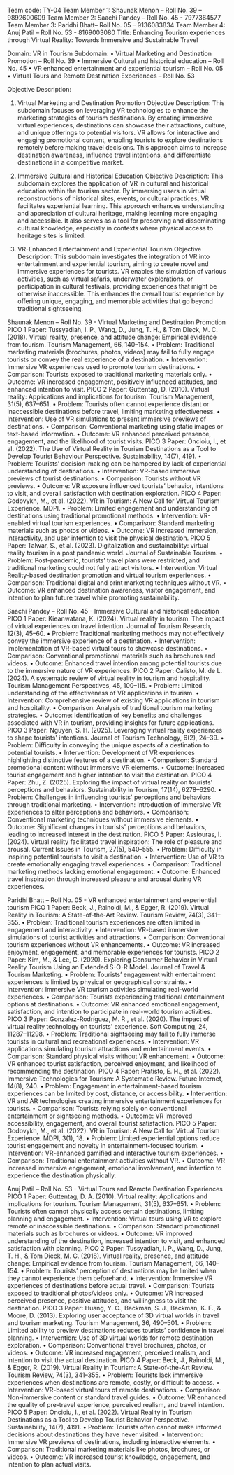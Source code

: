 Team code: TY-04
Team Member 1: Shaunak Menon – Roll No. 39 – 9892600609
Team Member 2: Saachi Pandey – Roll No. 45 - 7977364577
Team Member 3: Paridhi Bhatt– Roll No. 05 – 9136083834
Team Member 4: Anuj Patil – Roll No. 53 - 8169003080
Title: Enhancing Tourism experiences through Virtual Reality: Towards Immersive and Sustainable Travel

Domain: VR in Tourism
Subdomain: 
•	Virtual Marketing and Destination Promotion – Roll No. 39
•	Immersive Cultural and historical education – Roll No. 45
•	VR enhanced entertainment and experiential tourism – Roll No. 05
•	Virtual Tours and Remote Destination Experiences – Roll No. 53

Objective Description:
1. Virtual Marketing and Destination Promotion
Objective Description:
This subdomain focuses on leveraging VR technologies to enhance the marketing strategies of tourism destinations. By creating immersive virtual experiences, destinations can showcase their attractions, culture, and unique offerings to potential visitors. VR allows for interactive and engaging promotional content, enabling tourists to explore destinations remotely before making travel decisions. This approach aims to increase destination awareness, influence travel intentions, and differentiate destinations in a competitive market.

2. Immersive Cultural and Historical Education
Objective Description:
This subdomain explores the application of VR in cultural and historical education within the tourism sector. By immersing users in virtual reconstructions of historical sites, events, or cultural practices, VR facilitates experiential learning. This approach enhances understanding and appreciation of cultural heritage, making learning more engaging and accessible. It also serves as a tool for preserving and disseminating cultural knowledge, especially in contexts where physical access to heritage sites is limited.
3. VR-Enhanced Entertainment and Experiential Tourism
Objective Description:
This subdomain investigates the integration of VR into entertainment and experiential tourism, aiming to create novel and immersive experiences for tourists. VR enables the simulation of various activities, such as virtual safaris, underwater explorations, or participation in cultural festivals, providing experiences that might be otherwise inaccessible. This enhances the overall tourist experience by offering unique, engaging, and memorable activities that go beyond traditional sightseeing.

Shaunak Menon – Roll No. 39 - Virtual Marketing and Destination Promotion
PICO 1
Paper: Tussyadiah, I. P., Wang, D., Jung, T. H., & Tom Dieck, M. C. (2018). Virtual reality, presence, and attitude change: Empirical evidence from tourism. Tourism Management, 66, 140–154.
•	Problem: Traditional marketing materials (brochures, photos, videos) may fail to fully engage tourists or convey the real experience of a destination.
•	Intervention: Immersive VR experiences used to promote tourism destinations.
•	Comparison: Tourists exposed to traditional marketing materials only.
•	Outcome: VR increased engagement, positively influenced attitudes, and enhanced intention to visit.
PICO 2
Paper: Guttentag, D. (2010). Virtual reality: Applications and implications for tourism. Tourism Management, 31(5), 637–651.
•	Problem: Tourists often cannot experience distant or inaccessible destinations before travel, limiting marketing effectiveness.
•	Intervention: Use of VR simulations to present immersive previews of destinations.
•	Comparison: Conventional marketing using static images or text-based information.
•	Outcome: VR enhanced perceived presence, engagement, and the likelihood of tourist visits.
PICO 3
Paper: Oncioiu, I., et al. (2022). The Use of Virtual Reality in Tourism Destinations as a Tool to Develop Tourist Behaviour Perspective. Sustainability, 14(7), 4191.
•	Problem: Tourists’ decision-making can be hampered by lack of experiential understanding of destinations.
•	Intervention: VR-based immersive previews of tourist destinations.
•	Comparison: Tourists without VR previews.
•	Outcome: VR exposure influenced tourists’ behavior, intentions to visit, and overall satisfaction with destination exploration.
PICO 4
Paper: Godovykh, M., et al. (2022). VR in Tourism: A New Call for Virtual Tourism Experience. MDPI.
•	Problem: Limited engagement and understanding of destinations using traditional promotional methods.
•	Intervention: VR-enabled virtual tourism experiences.
•	Comparison: Standard marketing materials such as photos or videos.
•	Outcome: VR increased immersion, interactivity, and user intention to visit the physical destination.
PICO 5
Paper: Talwar, S., et al. (2023). Digitalization and sustainability: virtual reality tourism in a post pandemic world. Journal of Sustainable Tourism.
•	Problem: Post-pandemic, tourists’ travel plans were restricted, and traditional marketing could not fully attract visitors.
•	Intervention: Virtual Reality-based destination promotion and virtual tourism experiences.
•	Comparison: Traditional digital and print marketing techniques without VR.
•	Outcome: VR enhanced destination awareness, visitor engagement, and intention to plan future travel while promoting sustainability.

Saachi Pandey – Roll No. 45 - Immersive Cultural and historical education
PICO 1
Paper: Kieanwatana, K. (2024). Virtual reality in tourism: The impact of virtual experiences on travel intention. Journal of Tourism Research, 12(3), 45–60.
•	Problem: Traditional marketing methods may not effectively convey the immersive experience of a destination.
•	Intervention: Implementation of VR-based virtual tours to showcase destinations.
•	Comparison: Conventional promotional materials such as brochures and videos.
•	Outcome: Enhanced travel intention among potential tourists due to the immersive nature of VR experiences.
PICO 2
Paper: Calisto, M. de L. (2024). A systematic review of virtual reality in tourism and hospitality. Tourism Management Perspectives, 45, 100–115.
•	Problem: Limited understanding of the effectiveness of VR applications in tourism.
•	Intervention: Comprehensive review of existing VR applications in tourism and hospitality.
•	Comparison: Analysis of traditional tourism marketing strategies.
•	Outcome: Identification of key benefits and challenges associated with VR in tourism, providing insights for future applications.
PICO 3
Paper: Nguyen, S. H. (2025). Leveraging virtual reality experiences to shape tourists' intentions. Journal of Tourism Technology, 6(2), 24–39.
•	Problem: Difficulty in conveying the unique aspects of a destination to potential tourists.
•	Intervention: Development of VR experiences highlighting distinctive features of a destination.
•	Comparison: Standard promotional content without immersive VR elements.
•	Outcome: Increased tourist engagement and higher intention to visit the destination.
PICO 4
Paper: Zhu, Z. (2025). Exploring the impact of virtual reality on tourists' perceptions and behaviors. Sustainability in Tourism, 17(14), 6278–6290.
•	Problem: Challenges in influencing tourists' perceptions and behaviors through traditional marketing.
•	Intervention: Introduction of immersive VR experiences to alter perceptions and behaviors.
•	Comparison: Conventional marketing techniques without immersive elements.
•	Outcome: Significant changes in tourists' perceptions and behaviors, leading to increased interest in the destination.
PICO 5
Paper: Assiouras, I. (2024). Virtual reality facilitated travel inspiration: The role of pleasure and arousal. Current Issues in Tourism, 27(5), 540–555.
•	Problem: Difficulty in inspiring potential tourists to visit a destination.
•	Intervention: Use of VR to create emotionally engaging travel experiences.
•	Comparison: Traditional marketing methods lacking emotional engagement.
•	Outcome: Enhanced travel inspiration through increased pleasure and arousal during VR experiences.

Paridhi Bhatt – Roll No. 05 - VR enhanced entertainment and experiential tourism
PICO 1
Paper: Beck, J., Rainoldi, M., & Egger, R. (2019). Virtual Reality in Tourism: A State-of-the-Art Review. Tourism Review, 74(3), 341–355.
•	Problem: Traditional tourism experiences are often limited in engagement and interactivity.
•	Intervention: VR-based immersive simulations of tourist activities and attractions.
•	Comparison: Conventional tourism experiences without VR enhancements.
•	Outcome: VR increased enjoyment, engagement, and memorable experiences for tourists.
PICO 2
Paper: Kim, M., & Lee, C. (2020). Exploring Consumer Behavior in Virtual Reality Tourism Using an Extended S-O-R Model. Journal of Travel & Tourism Marketing.
•	Problem: Tourists’ engagement with entertainment experiences is limited by physical or geographical constraints.
•	Intervention: Immersive VR tourism activities simulating real-world experiences.
•	Comparison: Tourists experiencing traditional entertainment options at destinations.
•	Outcome: VR enhanced emotional engagement, satisfaction, and intention to participate in real-world tourism activities.
PICO 3
Paper: Gonzalez-Rodríguez, M. R., et al. (2020). The impact of virtual reality technology on tourists' experience. Soft Computing, 24, 11287–11298.
•	Problem: Traditional sightseeing may fail to fully immerse tourists in cultural and recreational experiences.
•	Intervention: VR applications simulating tourism attractions and entertainment events.
•	Comparison: Standard physical visits without VR enhancement.
•	Outcome: VR enhanced tourist satisfaction, perceived enjoyment, and likelihood of recommending the destination.
PICO 4
Paper: Pratisto, E. H., et al. (2022). Immersive Technologies for Tourism: A Systematic Review. Future Internet, 14(8), 240.
•	Problem: Engagement in entertainment-based tourism experiences can be limited by cost, distance, or accessibility.
•	Intervention: VR and AR technologies creating immersive entertainment experiences for tourists.
•	Comparison: Tourists relying solely on conventional entertainment or sightseeing methods.
•	Outcome: VR improved accessibility, engagement, and overall tourist satisfaction.
PICO 5
Paper: Godovykh, M., et al. (2022). VR in Tourism: A New Call for Virtual Tourism Experience. MDPI, 3(1), 18.
•	Problem: Limited experiential options reduce tourist engagement and novelty in entertainment-focused tourism.
•	Intervention: VR-enhanced gamified and interactive tourism experiences.
•	Comparison: Traditional entertainment activities without VR.
•	Outcome: VR increased immersive engagement, emotional involvement, and intention to experience the destination physically.

Anuj Patil – Roll No. 53 - Virtual Tours and Remote Destination Experiences
PICO 1
Paper: Guttentag, D. A. (2010). Virtual reality: Applications and implications for tourism. Tourism Management, 31(5), 637–651.
•	Problem: Tourists often cannot physically access certain destinations, limiting planning and engagement.
•	Intervention: Virtual tours using VR to explore remote or inaccessible destinations.
•	Comparison: Standard promotional materials such as brochures or videos.
•	Outcome: VR improved understanding of the destination, increased intention to visit, and enhanced satisfaction with planning.
PICO 2
Paper: Tussyadiah, I. P., Wang, D., Jung, T. H., & Tom Dieck, M. C. (2018). Virtual reality, presence, and attitude change: Empirical evidence from tourism. Tourism Management, 66, 140–154.
•	Problem: Tourists’ perception of destinations may be limited when they cannot experience them beforehand.
•	Intervention: Immersive VR experiences of destinations before actual travel.
•	Comparison: Tourists exposed to traditional photos/videos only.
•	Outcome: VR increased perceived presence, positive attitudes, and willingness to visit the destination.
PICO 3
Paper: Huang, Y. C., Backman, S. J., Backman, K. F., & Moore, D. (2013). Exploring user acceptance of 3D virtual worlds in travel and tourism marketing. Tourism Management, 36, 490–501.
•	Problem: Limited ability to preview destinations reduces tourists’ confidence in travel planning.
•	Intervention: Use of 3D virtual worlds for remote destination exploration.
•	Comparison: Conventional travel brochures, photos, or videos.
•	Outcome: VR increased engagement, perceived realism, and intention to visit the actual destination.
PICO 4
Paper: Beck, J., Rainoldi, M., & Egger, R. (2019). Virtual Reality in Tourism: A State-of-the-Art Review. Tourism Review, 74(3), 341–355.
•	Problem: Tourists lack immersive experiences when destinations are remote, costly, or difficult to access.
•	Intervention: VR-based virtual tours of remote destinations.
•	Comparison: Non-immersive content or standard travel guides.
•	Outcome: VR enhanced the quality of pre-travel experience, perceived realism, and travel intention.
PICO 5
Paper: Oncioiu, I., et al. (2022). Virtual Reality in Tourism Destinations as a Tool to Develop Tourist Behavior Perspective. Sustainability, 14(7), 4191.
•	Problem: Tourists often cannot make informed decisions about destinations they have never visited.
•	Intervention: Immersive VR previews of destinations, including interactive elements.
•	Comparison: Traditional marketing materials like photos, brochures, or videos.
•	Outcome: VR increased tourist knowledge, engagement, and intention to plan actual visits.








